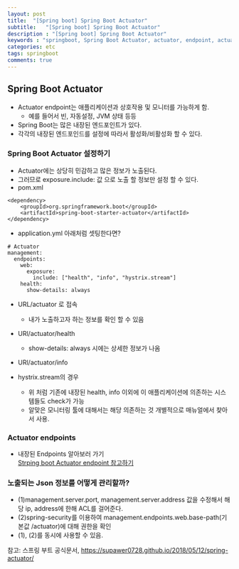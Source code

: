 ```yaml
---
layout: post
title:  "[Spring boot] Spring Boot Actuator"
subtitle:   "[Spring boot] Spring Boot Actuator"
description : "[Spring boot] Spring Boot Actuator"
keywords : "springboot, Spring Boot Actuator, actuator, endpoint, actuator endpoint"
categories: etc
tags: springboot
comments: true
---
```


## Spring Boot Actuator
- Actuator endpoint는 애플리케이션과 상호작용 및 모니터를 가능하게 함.
	- 예를 들어서 빈, 자동설정, JVM 상태 등등
- Spring Boot는 많은 내장된 엔드포인트가 있다.
- 각각의 내장된 엔드포인드를 설정에 따라서 활성화/비활성화 할 수 있다.

### Spring Boot Actuator 설정하기
- Actuator에는 상당히 민감하고 많은 정보가 노출된다.
- 그러므로 exposure.include: 값 으로 노출 할 정보만 설정 할 수 있다.
- pom.xml

```
<dependency>
    <groupId>org.springframework.boot</groupId>
    <artifactId>spring-boot-starter-actuator</artifactId>
</dependency>
```

- application.yml 아래처럼 셋팅한다면?

```
# Actuator
management:
  endpoints:
    web:
      exposure:
        include: ["health", "info", "hystrix.stream"]
    health:
      show-details: always
```

- URL/actuator 로 접속
	- 내가 노출하고자 하는 정보를 확인 할 수 있음

- URl/actuator/health
	- show-details: always 시에는 상세한 정보가 나옴
- URl/actuator/info

- hystrix.stream의 경우
	- 위 처럼 기존에 내장된 health, info 이외에 이 애플리케이션에 의존하는 시스템들도 check가 가능
	- 알맞은 모니터링 툴에 대해서는 해당 의존하는 것 개별적으로 매뉴얼에서 찾아서 사용.


### Actuator endpoints
- 내장된 Endpoints 알아보러 가기  
[Strping boot Actuator endpoint 참고하기](https://docs.spring.io/spring-boot/docs/current/reference/html/production-ready-endpoints.html)


### 노출되는 Json 정보를 어떻게 관리할까?
- (1)management.server.port, management.server.address 값을 수정해서 해당 ip, address에 한해 ACL를 걸어준다.
- (2)spring-security를 이용하여 management.endpoints.web.base-path(기본값 /actuator)에 대해 권한을 확인
- (1), (2)를 동시에 사용할 수 있음.  

참고: 스프링 부트 공식문서, https://supawer0728.github.io/2018/05/12/spring-actuator/
